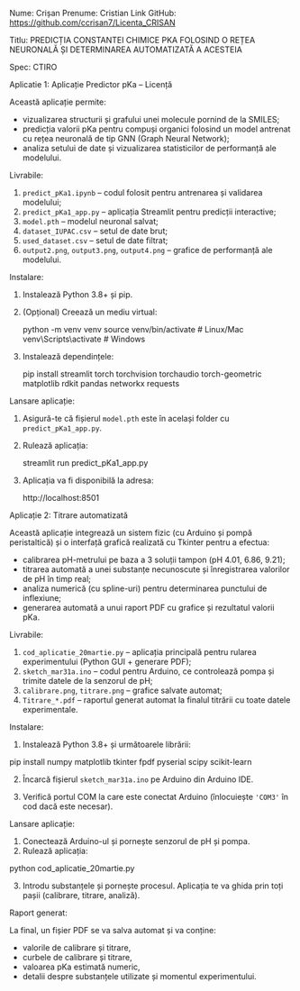 Nume: Crișan
Prenume: Cristian
Link GitHub: https://github.com/ccrisan7/Licenta_CRISAN

Titlu: PREDICȚIA CONSTANTEI CHIMICE PKA FOLOSIND O REȚEA NEURONALĂ ȘI DETERMINAREA AUTOMATIZATĂ A ACESTEIA

Spec: CTIRO

Aplicatie 1: Aplicație Predictor pKa – Licență

Această aplicație permite:
- vizualizarea structurii și grafului unei molecule pornind de la SMILES;
- predicția valorii pKa pentru compuși organici folosind un model antrenat cu rețea neuronală de tip GNN (Graph Neural Network);
- analiza setului de date și vizualizarea statisticilor de performanță ale modelului.

Livrabile:

1. `predict_pKa1.ipynb` – codul folosit pentru antrenarea și validarea modelului;
2. `predict_pKa1_app.py` – aplicația Streamlit pentru predicții interactive;
3. `model.pth` – modelul neuronal salvat;
4. `dataset_IUPAC.csv` – setul de date brut;
5. `used_dataset.csv` – setul de date filtrat;
6. `output2.png`, `output3.png`, `output4.png` – grafice de performanță ale modelului.

Instalare:

1. Instalează Python 3.8+ și pip.
2. (Opțional) Creează un mediu virtual:

   python -m venv venv
   source venv/bin/activate  # Linux/Mac
   venv\Scripts\activate   # Windows

3. Instalează dependințele:

   pip install streamlit torch torchvision torchaudio torch-geometric matplotlib rdkit pandas networkx requests

Lansare aplicație:

1. Asigură-te că fișierul `model.pth` este în același folder cu `predict_pKa1_app.py`.
2. Rulează aplicația:

   streamlit run predict_pKa1_app.py

3. Aplicația va fi disponibilă la adresa:

   http://localhost:8501



Aplicație 2: Titrare automatizată

Această aplicație integrează un sistem fizic (cu Arduino și pompă peristaltică) și o interfață grafică realizată cu Tkinter pentru a efectua:
- calibrarea pH-metrului pe baza a 3 soluții tampon (pH 4.01, 6.86, 9.21);
- titrarea automată a unei substanțe necunoscute și înregistrarea valorilor de pH în timp real;
- analiza numerică (cu spline-uri) pentru determinarea punctului de inflexiune;
- generarea automată a unui raport PDF cu grafice și rezultatul valorii pKa.

Livrabile:

1. `cod_aplicatie_20martie.py` – aplicația principală pentru rularea experimentului (Python GUI + generare PDF);
2. `sketch_mar31a.ino` – codul pentru Arduino, ce controlează pompa și trimite datele de la senzorul de pH;
3. `calibrare.png`, `titrare.png` – grafice salvate automat;
4. `Titrare_*.pdf` – raportul generat automat la finalul titrării cu toate datele experimentale.

Instalare:

1. Instalează Python 3.8+ și următoarele librării:

pip install numpy matplotlib tkinter fpdf pyserial scipy scikit-learn

2. Încarcă fișierul `sketch_mar31a.ino` pe Arduino din Arduino IDE.

3. Verifică portul COM la care este conectat Arduino (înlocuiește `'COM3'` în cod dacă este necesar).

Lansare aplicație:

1. Conectează Arduino-ul și pornește senzorul de pH și pompa.
2. Rulează aplicația:

python cod_aplicatie_20martie.py

3. Introdu substanțele și pornește procesul. Aplicația te va ghida prin toți pașii (calibrare, titrare, analiză).

Raport generat:

La final, un fișier PDF se va salva automat și va conține:
- valorile de calibrare și titrare,
- curbele de calibrare și titrare,
- valoarea pKa estimată numeric,
- detalii despre substanțele utilizate și momentul experimentului.
